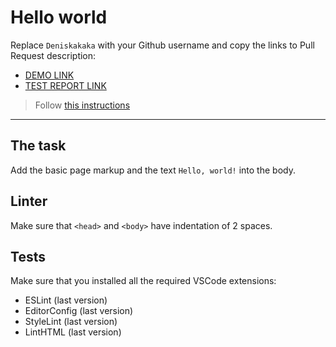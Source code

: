 # Hello world
Replace `Deniskakaka` with your Github username and copy the links to Pull Request description:
- [DEMO LINK](https://Deniskakaka.github.io/layout_hello-world/)
- [TEST REPORT LINK](https://Deniskakaka.github.io/layout_hello-world/report/html_report/)
> Follow [this instructions](https://mate-academy.github.io/layout_task-guideline/#how-to-solve-the-layout-tasks-on-github)
___

## The task

Add the basic page markup and the text `Hello, world!` into the body.

## Linter

Make sure that `<head>` and `<body>` have indentation of 2 spaces.

## Tests

Make sure that you installed all the required VSCode extensions:

- ESLint (last version)
- EditorConfig (last version)
- StyleLint (last version)
- LintHTML (last version)
